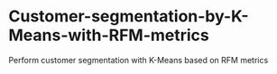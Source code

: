 # Customer-segmentation-by-K-Means-with-RFM-metrics
Perform customer segmentation with K-Means based on RFM metrics
